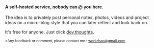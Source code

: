 #### A self-hosted service, nobody can @ you here.
The idea is to privately post personal notes, photos, videos and project ideas on a micro-blog style that you can later reflect and look back on.

It's free for anyone.  Just click [dev.thoughts](http://insightmarks.herokuapp.com).

<sub>>Any feedback or comment, please contact me : wenlzhao@gmail.com </sub>

